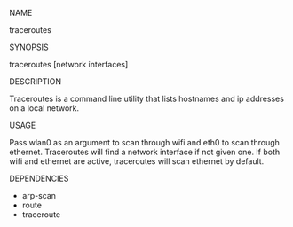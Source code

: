 NAME

traceroutes

SYNOPSIS

traceroutes [network interfaces]

DESCRIPTION

Traceroutes is a command line utility that lists hostnames and ip addresses on a local network.

USAGE

Pass wlan0 as an argument to scan through wifi and eth0 to scan through ethernet. Traceroutes will find a network interface if not given one. If both wifi and ethernet are active, traceroutes will scan ethernet by default.

DEPENDENCIES
- arp-scan
- route
- traceroute

